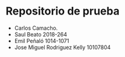 # Repositorio de prueba

- Carlos Camacho.
- Saul Beato 2018-264
- Emil Peñaló 1014-1071
- Jose Miguel Rodriguez Kelly 10107804
